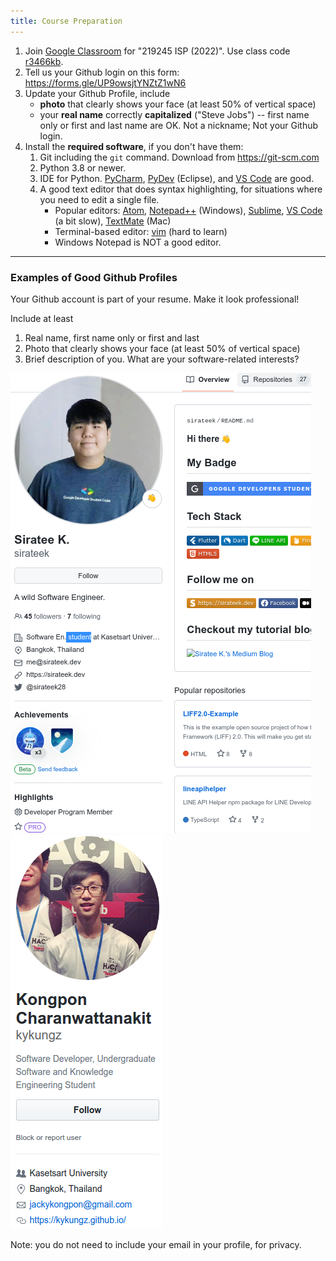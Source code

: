 ```yaml
---
title: Course Preparation
---
```


1. Join [Google Classroom](https://classroom.google.com) for "219245 ISP (2022)". Use class code [r3466kb][classroom-invite].
2. Tell us your Github login on this form: <https://forms.gle/UP9owsjtYNZtZ1wN6>
3. Update your Github Profile, include 
   - **photo** that clearly shows your face (at least 50% of vertical space)
   - your **real name** correctly **capitalized** ("Steve Jobs") -- first name only or first and last name are OK.  Not a nickname; Not your Github login.
4. Install the **required software**, if you don't have them:
   1. Git including the `git` command. Download from <https://git-scm.com>
   2. Python 3.8 or newer.
   3. IDE for Python.  [PyCharm][], [PyDev][] (Eclipse), and [VS Code][vscode] are good.
   4. A good text editor that does syntax highlighting, for situations where you need to edit a single file.
      - Popular editors: [Atom][], [Notepad++][] (Windows), [Sublime][], [VS Code][vscode] (a bit slow), [TextMate][] (Mac)
      - Terminal-based editor: [vim][] (hard to learn)
      - Windows Notepad is NOT a good editor.

[Atom]: https://atom.io
[Notepad++]: https://notepad-plus-plus.org
[PyCharm]: https://www.jetbrains.com/pycharm/
[PyDev]: https://www.pydev.org/
[Sublime]: https://www.sublimetext.com/
[vscode]: https://code.visualstudio.com/
[TextMate]: https://macromates.com/
[nano]: https://www.nano-editor.org/
[vim]: https://www.vim.org/

[classroom-invite]: https://classroom.google.com/c/NDk2ODk1MDE0NTgy?cjc=r3466kb

---

### Examples of Good Github Profiles

Your Github account is part of your resume.  Make it look professional!

Include at least

1. Real name, first name only or first and last
2. Photo that clearly shows your face (at least 50% of vertical space)
3. Brief description of you. What are your software-related interests?

![Siratee Github Profile](../../images/Siratee-profile.png)
![Kongpon Github Profile](../../images/kongpon-profile.png) 

Note: you do not need to include your email in your profile, for privacy.
